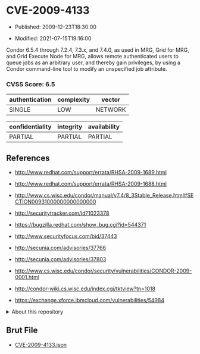 # CVE-2009-4133

- Published: 2009-12-23T18:30:00

- Modified: 2021-07-15T19:16:00

Condor 6.5.4 through 7.2.4, 7.3.x, and 7.4.0, as used in MRG, Grid for MRG, and Grid Execute Node for MRG, allows remote authenticated users to queue jobs as an arbitrary user, and thereby gain privileges, by using a Condor command-line tool to modify an unspecified job attribute.

### CVSS Score: **6.5**

| authentication | complexity | vector |
| --- | --- | --- |
| SINGLE | LOW | NETWORK |

| confidentiality | integrity | availability |
| --- | --- | --- |
| PARTIAL | PARTIAL | PARTIAL |

## References

* http://www.redhat.com/support/errata/RHSA-2009-1689.html

* http://www.redhat.com/support/errata/RHSA-2009-1688.html

* http://www.cs.wisc.edu/condor/manual/v7.4/8_3Stable_Release.html#SECTION00931000000000000000

* http://securitytracker.com/id?1023378

* https://bugzilla.redhat.com/show_bug.cgi?id=544371

* http://www.securityfocus.com/bid/37443

* http://secunia.com/advisories/37766

* http://secunia.com/advisories/37803

* http://www.cs.wisc.edu/condor/security/vulnerabilities/CONDOR-2009-0001.html

* http://condor-wiki.cs.wisc.edu/index.cgi/tktview?tn=1018

* https://exchange.xforce.ibmcloud.com/vulnerabilities/54984

<details>
<summary>About this repository</summary> 

  This repository is part of the project [Live Hack CVE](https://github.com/Live-Hack-CVE). Main website can be found [www.live-hack.org](https://www.live-hack.org) 
  
  Made by [Sn0wAlice](https://github.com/Sn0wAlice) for the people that care about security and need to have a feed of the latest CVEs. Hope you enjoy it, don't forget to star the repo and follow me on [Twitter](https://twitter.com/Sn0wAlice) and [Github](https://github.com/Sn0wAlice). And that is my [personnal website](https://www.alice-snow.me/)

  - [Home Page](https://github.com/Live-Hack-CVE)
  - [Framework](https://github.com/Live-Hack-CVE/cve-framework)
  - [CVE database](https://github.com/Live-Hack-CVE/full_database)
  - [Changelog](https://github.com/Live-Hack-CVE/Changelog)
</details>

## Brut File

* [CVE-2009-4133.json](https://raw.githubusercontent.com/Live-Hack-CVE/full_database/main/cves/2009/CVE-2009-4133.json)

